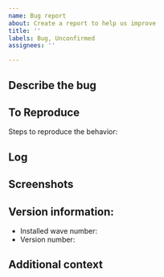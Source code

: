 ```yaml
---
name: Bug report
about: Create a report to help us improve
title: ''
labels: Bug, Unconfirmed
assignees: ''

---
```


**Describe the bug**
---
<!--A clear and concise description of what the bug is.-->

**To Reproduce**
---
Steps to reproduce the behavior:

**Log**
---
<!--If applicable, add a pastebin.com or other paste link to your log.txt file from when the issue occurred.-->

**Screenshots**
---
<!--If applicable, add screenshots to help explain your problem.-->

**Version information:**
---
 - Installed wave number: <!--e.g. Wave 3-->
 - Version number: <!--(stored in the mod's `metadata.xml` file)-->

**Additional context**
---
<!--Add any other context about the problem here.-->
